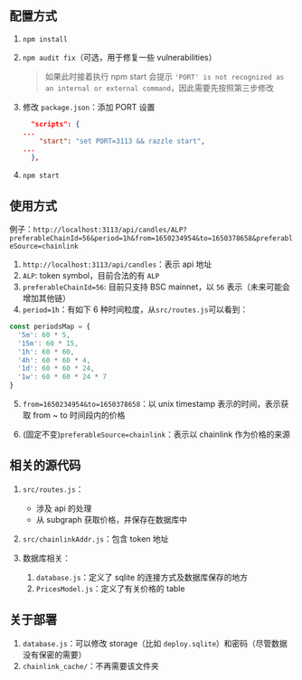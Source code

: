 ## 配置方式

1. `npm install`

2. `npm audit fix`（可选，用于修复一些 vulnerabilities）

   > 如果此时接着执行 npm start 会提示 `'PORT' is not recognized as an internal or external command`，因此需要先按照第三步修改

3. 修改 `package.json`：添加 PORT 设置

   ```json
     "scripts": {
   ...
       "start": "set PORT=3113 && razzle start",
   ...
     },
   
   ```

4. `npm start`



## 使用方式

例子：`http://localhost:3113/api/candles/ALP?preferableChainId=56&period=1h&from=1650234954&to=1650378658&preferableSource=chainlink`

1. `http://localhost:3113/api/candles`：表示 api 地址
2. `ALP`: token symbol，目前合法的有 `ALP`
3. `preferableChainId=56`: 目前只支持 BSC mainnet，以 `56` 表示（未来可能会增加其他链） 
4. `period=1h`：有如下 6 种时间粒度，从`src/routes.js`可以看到：

```javascript
const periodsMap = {
  '5m': 60 * 5,
  '15m': 60 * 15,
  '1h': 60 * 60,
  '4h': 60 * 60 * 4,
  '1d': 60 * 60 * 24,
  '1w': 60 * 60 * 24 * 7
}
```

5. `from=1650234954&to=1650378658`：以 unix timestamp 表示的时间，表示获取 from ~ to 时间段内的价格

6. (固定不变)`preferableSource=chainlink`：表示以 chainlink 作为价格的来源



## 相关的源代码

1. `src/routes.js`：
   - 涉及 api 的处理
   - 从 subgraph 获取价格，并保存在数据库中
   
2. `src/chainlinkAddr.js`：包含 token 地址

3. 数据库相关：
   1. `database.js`：定义了 sqlite 的连接方式及数据库保存的地方
   2. `PricesModel.js`：定义了有关价格的 table
   
   

## 关于部署

1. `database.js`：可以修改 storage（比如 `deploy.sqlite`）和密码（尽管数据没有保密的需要）
2. `chainlink_cache/`：不再需要该文件夹



